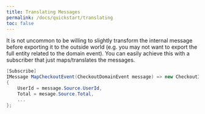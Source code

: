 ```yaml
---
title: Translating Messages
permalink: /docs/quickstart/translating
toc: false
---
```


It is not uncommon to be willing to slightly transform the internal message before exporting it to the outside world (e.g. you may not want to export the full entity related to the domain event). You can easily achieve this with a subscriber that just maps/translates the messages.

```c#
[Subscribe]
IMessage MapCheckoutEvent(CheckoutDomainEvent message) => new CheckoutIntegrationEvent
{
    UserId = message.Source.UserId,
    Total = mesage.Source.Total,
    ...
};
```
